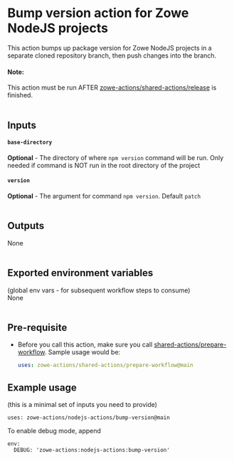 # Bump version action for Zowe NodeJS projects

This action bumps up package version for Zowe NodeJS projects in a separate cloned repository branch, then push changes into the branch.
#### Note:
This action must be run AFTER [zowe-actions/shared-actions/release](https://github.com/zowe-actions/shared-actions/tree/main/release) is finished.
<br /><br />

## Inputs
#### `base-directory`
**Optional** - The directory of where `npm version` command will be run. Only needed if command is NOT run in the root directory of the project
#### `version`
**Optional** - The argument for command `npm version`. Default `patch`
<br /><br />

## Outputs
None
<br /><br />

## Exported environment variables 
(global env vars - for subsequent workflow steps to consume)\
None
<br /><br />

## Pre-requisite

- Before you call this action, make sure you call [shared-actions/prepare-workflow](https://github.com/zowe-actions/shared-actions/tree/main/prepare-workflow). Sample usage would be:

    ```yaml
    uses: zowe-actions/shared-actions/prepare-workflow@main
    ```

## Example usage
(this is a minimal set of inputs you need to provide)
```
uses: zowe-actions/nodejs-actions/bump-version@main
```
To enable debug mode, append
```
env:
  DEBUG: 'zowe-actions:nodejs-actions:bump-version'
```
